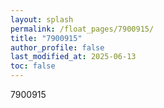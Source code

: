 ```yaml
---
layout: splash
permalink: /float_pages/7900915/
title: "7900915"
author_profile: false
last_modified_at: 2025-06-13
toc: false
---
```

 
7900915
